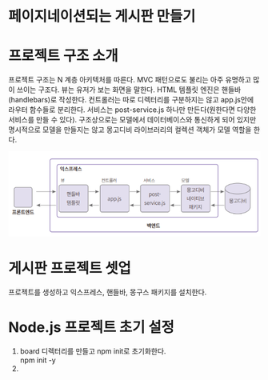 # **페이지네이션되는 게시판 만들기**  
# **프로젝트 구조 소개**  
프로젝트 구조는 N 계층 아키텍처를 따른다. MVC 패턴으로도 불리는 아주 유명하고 많이 쓰이는 구조다. 뷰는 유저가 보는 화면을 말한다. HTML 템플릿 엔진은 
핸들바(handlebars)로 작성한다. 컨트롤러는 따로 디렉터리를 구분하지는 않고 app.js안에 라우터 함수들로 분리한다. 서비스는 post-service.js 하나만 
만든다(원한다면 다양한 서비스를 만들 수 있다). 구조상으로는 모델에서 데이터베이스와 통신하게 되어 있지만 명시적으로 모델을 만들지는 않고 몽고디비 라이브러리의 
컬렉션 객체가 모델 역할을 한다.  
  
![img.png](image/img.png)  
  
# **게시판 프로젝트 셋업**  
프로젝트를 생성하고 익스프레스, 핸들바, 몽구스 패키지를 설치한다.  
  
# **Node.js 프로젝트 초기 설정**  
1. board 디렉터리를 만들고 npm init로 초기화한다.  
npm init -y  
2. 
